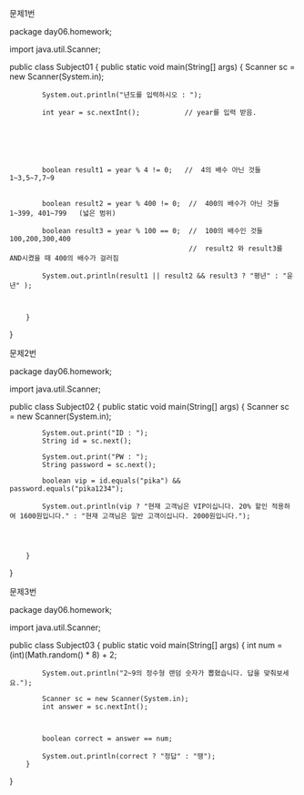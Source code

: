 문제1번

package day06.homework;

import java.util.Scanner;

public class Subject01 {
		public static void main(String[] args) {
			Scanner sc = new Scanner(System.in);
			
			System.out.println("년도를 입력하시오 : ");
			
			int year = sc.nextInt();           // year를 입력 받음.
			
			 
			
			
				
			
			boolean result1 = year % 4 != 0;   //  4의 배수 아닌 것들     1~3,5~7,7~9 
			
			
			boolean result2	= year % 400 != 0;  //  400의 배수가 아닌 것들    1~399, 401~799   (넓은 범위)
			
			boolean result3 = year % 100 == 0;  //  100의 배수인 것들       100,200,300,400   
												//  result2 와 result3를 AND시켰을 때 400의 배수가 걸러짐
			
			System.out.println(result1 || result2 && result3 ? "평년" : "윤년" );
			
			
			
		}
}


문제2번

package day06.homework;

import java.util.Scanner;

public class Subject02 {
		public static void main(String[] args) {
			Scanner sc = new Scanner(System.in);
			
			System.out.print("ID : ");
			String id = sc.next();
			
			System.out.print("PW : ");
			String password = sc.next();
			
			boolean vip = id.equals("pika") && password.equals("pika1234");
			
			System.out.println(vip ? "현재 고객님은 VIP이십니다. 20% 할인 적용하여 1600원입니다." : "현재 고객님은 일반 고객이십니다. 2000원입니다.");
			
			
			 
						
		}
}


문제3번

package day06.homework;

import java.util.Scanner;

public class Subject03 {
		public static void main(String[] args) {
			int num = (int)(Math.random() * 8) + 2;
			
			System.out.println("2~9의 정수형 랜덤 숫자가 뽑혔습니다. 답을 맞춰보세요.");
			
			Scanner sc = new Scanner(System.in);
			int answer = sc.nextInt();
			
			
			
			boolean correct = answer == num;
			
			System.out.println(correct ? "정답" : "땡");
		}
}
